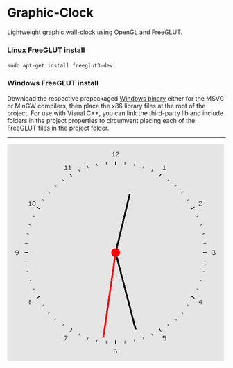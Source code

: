 # Graphic-Clock
Lightweight graphic wall-clock using OpenGL and FreeGLUT.


### Linux FreeGLUT install
`sudo apt-get install freeglut3-dev`

### Windows FreeGLUT install
Download the respective prepackaged [Windows binary](https://www.transmissionzero.co.uk/software/freeglut-devel/) either for the MSVC or MinGW compilers, then place the x86 library files at the root of the project. For use with Visual C++, you can link the third-party lib and include folders in the project properties to circumvent placing each of the FreeGLUT files in the project folder.

---

![example](clock_display.png)
